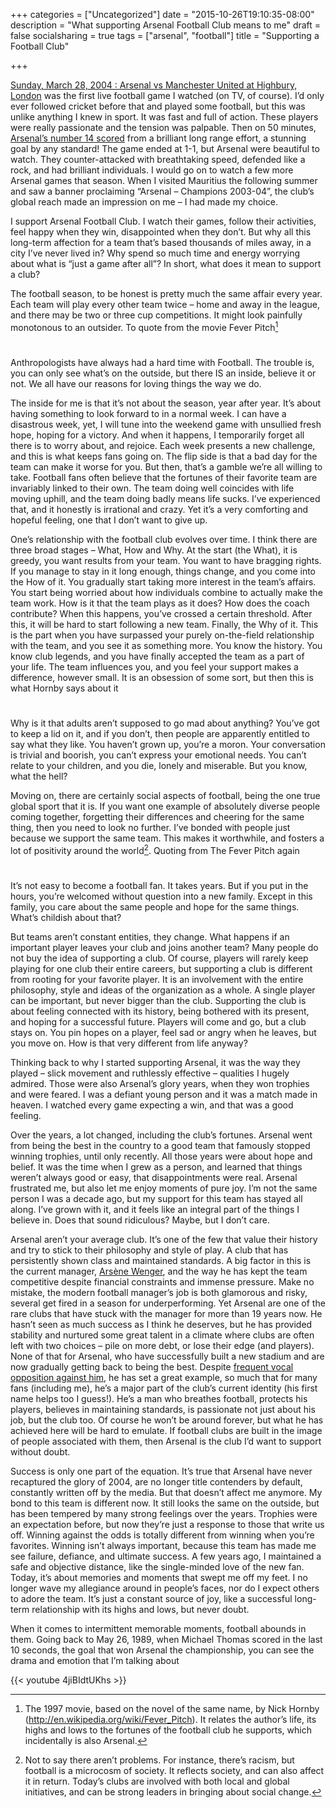 +++
categories = ["Uncategorized"]
date = "2015-10-26T19:10:35-08:00"
description = "What supporting Arsenal Football Club means to me"
draft = false
socialsharing = true
tags = ["arsenal", "football"]
title = "Supporting a Football Club"

+++


[Sunday, March 28, 2004 : Arsenal vs Manchester United at Highbury, London](http://news.bbc.co.uk/sport2/hi/football/eng_prem/3553027.stm) was the first live football game I watched (on TV, of course). I’d only ever followed cricket before that and played some football, but this was unlike anything I knew in sport. It was fast and full of action. These players were really passionate and the tension was palpable. Then on 50 minutes, [Arsenal’s number 14 scored](https://www.youtube.com/watch?v=zWhCegHpQJc&feature=youtu.be&t=257) from a brilliant long range effort, a stunning goal by any standard! The game ended at 1-1, but Arsenal were beautiful to watch. They counter-attacked with breathtaking speed, defended like a rock, and had brilliant individuals. I would go on to watch a few more Arsenal games that season. When I visited Mauritius the following summer and saw a banner proclaiming “Arsenal – Champions 2003-04”, the club’s global reach made an impression on me – I had made my choice.

I support Arsenal Football Club. I watch their games, follow their activities, feel happy when they win, disappointed when they don’t. But why all this long-term affection for a team that’s based thousands of miles away, in a city I’ve never lived in? Why spend so much time and energy worrying about what is “just a game after all”? In short, what does it mean to support a club?

The football season, to be honest is pretty much the same affair every year. Each team will play every other team twice – home and away in the league, and there may be two or three cup competitions. It might look painfully monotonous to an outsider. To quote from the movie Fever Pitch[^1]

<div class="custom-quote">
  <h1 class="icon-quote-left"></i></h1>
  <p>Anthropologists have always had a hard time with Football. The trouble is, you can only see what’s on the outside, but there IS an inside, believe it or not. We all have our reasons for loving things the way we do.
  </p>
</div>

The inside for me is that it’s not about the season, year after year. It’s about having something to look forward to in a normal week. I can have a disastrous week, yet, I will tune into the weekend game with unsullied fresh hope, hoping for a victory. And when it happens, I temporarily forget all there is to worry about, and rejoice. Each week presents a new challenge, and this is what keeps fans going on. The flip side is that a bad day for the team can make it worse for you. But then, that’s a gamble we’re all willing to take. Football fans often believe that the fortunes of their favorite team are invariably linked to their own. The team doing well coincides with life moving uphill, and the team doing badly means life sucks. I’ve experienced that, and it honestly is irrational and crazy. Yet it’s a very comforting and hopeful feeling, one that I don’t want to give up.

One’s relationship with the football club evolves over time. I think there are three broad stages – What, How and Why. At the start (the What), it is greedy, you want results from your team. You want to have bragging rights. If you manage to stay in it long enough, things change, and you come into the How of it. You gradually start taking more interest in the team’s affairs. You start being worried about how individuals combine to actually make the team work. How is it that the team plays as it does? How does the coach contribute? When this happens, you’ve crossed a certain threshold. After this, it will be hard to start following a new team. Finally, the Why of it. This is the part when you have surpassed your purely on-the-field relationship with the team, and you see it as something more. You know the history. You know club legends, and you have finally accepted the team as a part of your life. The team influences you, and you feel your support makes a difference, however small. It is an obsession of some sort, but then this is what Hornby says about it

<div class="custom-quote">
  <h1 class="icon-quote-left"></i></h1>
  <p>Why is it that adults aren’t supposed to go mad about anything? You’ve got to keep a lid on it, and if you don’t, then people are apparently entitled to say what they like. You haven’t grown up, you’re a moron. Your conversation is trivial and boorish, you can’t express your emotional needs. You can’t relate to your children, and you die, lonely and miserable. But you know, what the hell?
  </p>
</div>

Moving on, there are certainly social aspects of football, being the one true global sport that it is. If you want one example of absolutely diverse people coming together, forgetting their differences and cheering for the same thing, then you need to look no further. I’ve bonded with people just because we support the same team. This makes it worthwhile, and fosters a lot of positivity around the world[^2]. Quoting from The Fever Pitch again

<div class="custom-quote">
  <h1 class="icon-quote-left"></i></h1>
  <p>It’s not easy to become a football fan. It takes years. But if you put in the hours, you’re welcomed without question into a new family. Except in this family, you care about the same people and hope for the same things. What’s childish about that?
  </p>
</div>

But teams aren’t constant entities, they change. What happens if an important player leaves your club and joins another team? Many people do not buy the idea of supporting a club. Of course, players will rarely keep playing for one club their entire careers, but supporting a club is different from rooting for your favorite player. It is an involvement with the entire philosophy, style and ideas of the organization as a whole. A single player can be important, but never bigger than the club. Supporting the club is about feeling connected with its history, being bothered with its present, and hoping for a successful future. Players will come and go, but a club stays on. You pin hopes on a player, feel sad or angry when he leaves, but you move on. How is that very different from life anyway?

Thinking back to why I started supporting Arsenal, it was the way they played – slick movement and ruthlessly effective – qualities I hugely admired. Those were also Arsenal’s glory years, when they won trophies and were feared. I was a defiant young person and it was a match made in heaven. I watched every game expecting a win, and that was a good feeling.

Over the years, a lot changed, including the club’s fortunes. Arsenal went from being the best in the country to a good team that famously stopped winning trophies, until only recently. All those years were about hope and belief. It was the time when I grew as a person, and learned that things weren’t always good or easy, that disappointments were real. Arsenal frustrated me, but also let me enjoy moments of pure joy. I’m not the same person I was a decade ago, but my support for this team has stayed all along. I’ve grown with it, and it feels like an integral part of the things I believe in. Does that sound ridiculous? Maybe, but I don’t care.

Arsenal aren’t your average club. It’s one of the few that value their history and try to stick to their philosophy and style of play. A club that has persistently shown class and maintained standards. A big factor in this is the current manager, [Arsène Wenger](https://en.wikipedia.org/wiki/Ars%C3%A8ne_Wenger), and the way he has kept the team competitive despite financial constraints and immense pressure. Make no mistake, the modern football manager’s job is both glamorous and risky, several get fired in a season for underperforming. Yet Arsenal are one of the rare clubs that have stuck with the manager for more than 19 years now. He hasn’t seen as much success as I think he deserves, but he has provided stability and nurtured some great talent in a climate where clubs are often left with two choices – pile on more debt, or lose their edge (and players). None of that for Arsenal, who have successfully built a new stadium and are now gradually getting back to being the best. Despite [frequent vocal opposition against him](https://twitter.com/search?q=%23WengerOut&src=typd), he has set a great example, so much that for many fans (including me), he’s a major part of the club’s current identity (his first name helps too I guess!). He’s a man who breathes football, protects his players, believes in maintaining standards, is passionate not just about his job, but the club too. Of course he won’t be around forever, but what he has achieved here will be hard to emulate. If football clubs are built in the image of people associated with them, then Arsenal is the club I’d want to support without doubt.

Success is only one part of the equation. It’s true that Arsenal have never recaptured the glory of 2004, are no longer title contenders by default, constantly written off by the media. But that doesn’t affect me anymore. My bond to this team is different now. It still looks the same on the outside, but has been tempered by many strong feelings over the years. Trophies were an expectation before, but now they’re just a response to those that write us off. Winning against the odds is totally different from winning when you’re favorites. Winning isn’t always important, because this team has made me see failure, defiance, and ultimate success. A few years ago, I maintained a safe and objective distance, like the single-minded love of the new fan. Today, it’s about memories and moments that swept me off my feet. I no longer wave my allegiance around in people’s faces, nor do I expect others to adore the team. It’s just a constant source of joy, like a successful long-term relationship with its highs and lows, but never doubt.

When it comes to intermittent memorable moments, football abounds in them. Going back to May 26, 1989, when Michael Thomas scored in the last 10 seconds, the goal that won Arsenal the championship, you can see the drama and emotion that I’m talking about

{{< youtube 4jiBIdtUKhs >}}


[^1]: The 1997 movie, based on the novel of the same name, by Nick Hornby (http://en.wikipedia.org/wiki/Fever_Pitch). It relates the author’s life, its highs and lows to the fortunes of the football club he supports, which incidentally is also Arsenal.
[^2]: Not to say there aren’t problems. For instance, there’s racism, but football is a microcosm of society. It reflects society, and can also affect it in return. Today’s clubs are involved with both local and global initiatives, and can be strong leaders in bringing about social change.